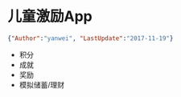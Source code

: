 # 儿童激励App

<link rel="stylesheet" type="text/css" href="../auto-number-title.css" >

```json
{"Author":"yanwei", "LastUpdate":"2017-11-19"}
```

* 积分
* 成就
* 奖励
* 模拟储蓄/理财